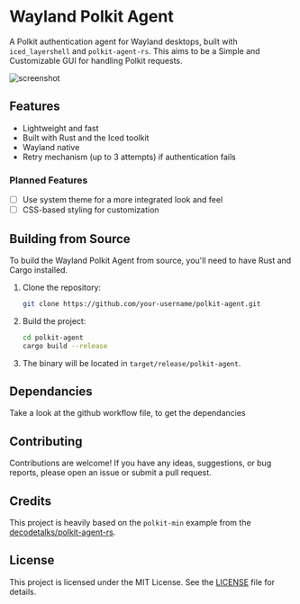 # Wayland Polkit Agent

A Polkit authentication agent for Wayland desktops, built with `iced_layershell` and `polkit-agent-rs`. This aims to be a Simple and Customizable GUI for handling Polkit requests.

![screenshot](https://github.com/user-attachments/assets/ea527ea8-d499-468c-9e0a-9bfd45929c72)

## Features

*   Lightweight and fast
*   Built with Rust and the Iced toolkit
*   Wayland native
*   Retry mechanism (up to 3 attempts) if authentication fails

### Planned Features

*   [ ] Use system theme for a more integrated look and feel
*   [ ] CSS-based styling for customization

## Building from Source

To build the Wayland Polkit Agent from source, you'll need to have Rust and Cargo installed.

1.  Clone the repository:
    ```sh
    git clone https://github.com/your-username/polkit-agent.git
    ```
2.  Build the project:
    ```sh
    cd polkit-agent
    cargo build --release
    ```
3.  The binary will be located in `target/release/polkit-agent`.


## Dependancies
Take a look at the github workflow file, to get the dependancies

## Contributing

Contributions are welcome! If you have any ideas, suggestions, or bug reports, please open an issue or submit a pull request.

## Credits

This project is heavily based on the `polkit-min` example from the [decodetalks/polkit-agent-rs](https://github.com/decodetalks/polkit-agent-rs).

## License

This project is licensed under the MIT License. See the [LICENSE](LICENSE) file for details.
